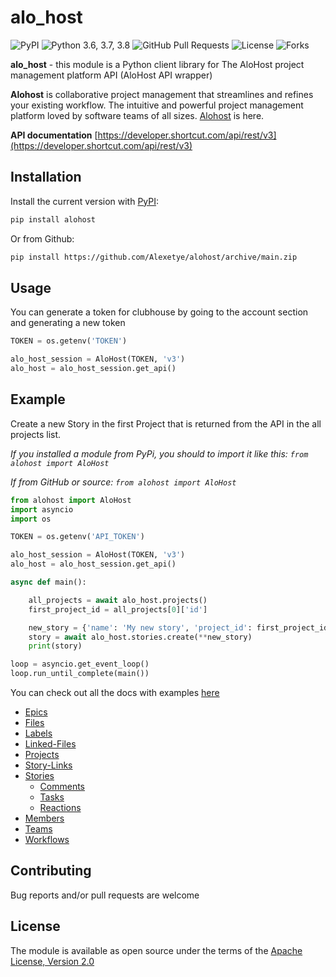 # alo_host

![PyPI](https://img.shields.io/pypi/v/clubhouse_api?color=orange) ![Python 3.6, 3.7, 3.8](https://img.shields.io/pypi/pyversions/clubhouse?color=blueviolet) ![GitHub Pull Requests](https://img.shields.io/github/issues-pr/peopl3s/club-house-api?color=blueviolet) ![License](https://img.shields.io/pypi/l/clubhouse-api?color=blueviolet) ![Forks](https://img.shields.io/github/forks/peopl3s/club-house-api?style=social)

**alo_host** - this module is a Python client library for The AloHost project management platform API (AloHost API wrapper)


**Alohost** is collaborative project management that streamlines and refines your existing workflow. The intuitive and powerful project management platform loved by software teams of all sizes. [Alohost](https://app.shortcut.com/aledo) is here.


**API documentation** [https://developer.shortcut.com/api/rest/v3](https://developer.shortcut.com/api/rest/v3)

## Installation

Install the current version with [PyPI](https://pypi.org/project/clubhouse-api/):

```bash
pip install alohost
```

Or from Github:
```bash
pip install https://github.com/Alexetye/alohost/archive/main.zip
```

## Usage

You can generate a token for clubhouse by going to the account section and generating a new token

```python
TOKEN = os.getenv('TOKEN')

alo_host_session = AloHost(TOKEN, 'v3')
alo_host = alo_host_session.get_api()
```

## Example

Create a new Story in the first Project that is returned from the API in the all projects list.

*If you installed a module from PyPi, you should to import it like this: ``` from alohost import AloHost ```*

*If from GitHub or source: ``` from alohost import AloHost ```*

```python
from alohost import AloHost
import asyncio
import os

TOKEN = os.getenv('API_TOKEN')

alo_host_session = AloHost(TOKEN, 'v3')
alo_host = alo_host_session.get_api()

async def main():

    all_projects = await alo_host.projects()
    first_project_id = all_projects[0]['id']

    new_story = {'name': 'My new story', 'project_id': first_project_id}
    story = await alo_host.stories.create(**new_story)
    print(story)

loop = asyncio.get_event_loop()
loop.run_until_complete(main())
```

You can check out all the docs with examples [here](docs)

* [Epics](docs/epics.md)
* [Files](docs/files.md)
* [Labels](docs/labels.md)
* [Linked-Files](docs/linked_files.md)
* [Projects](docs/projects.md)
* [Story-Links](docs/story_links.md)
* [Stories](docs/stories.md)
  * [Comments](docs/comments.md)
  * [Tasks](docs/tasks.md)
  * [Reactions](docs/reactions.md)
* [Members](docs/members.md)
* [Teams](docs/teams.md)
* [Workflows](docs/workflows.md)


## Contributing

Bug reports and/or pull requests are welcome


## License

The module is available as open source under the terms of the [Apache License, Version 2.0](https://opensource.org/licenses/Apache-2.0)

